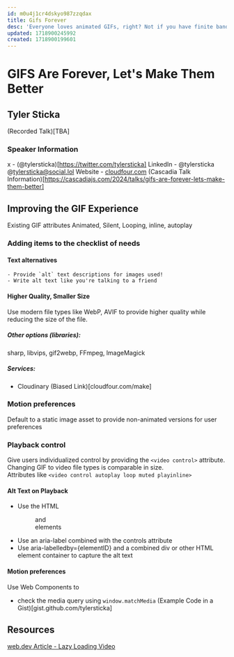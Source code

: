 ```yaml
---
id: m0u4j1cr4dskyo987zzqdax
title: Gifs Forever
desc: 'Everyone loves animated GIFs, right? Not if you have finite bandwidth, a shaky network connection or motion sensitivity! But fear not… modern browsers make it easier than ever to level up our GIF game!'
updated: 1718900245992
created: 1718900199601
---
```


# GIFS Are Forever, Let's Make Them Better
## Tyler Sticka
(Recorded Talk)[TBA]


### Speaker Information
x - (@tylersticka)[https://twitter.com/tylersticka]
LinkedIn - @tylersticka
@tylersticka@social.lol
Website - [cloudfour.com](https://cloudfour.com/) 
(Cascadia Talk Information)[https://cascadiajs.com/2024/talks/gifs-are-forever-lets-make-them-better]


## Improving the GIF Experience
Existing GIF attributes
Animated, Silent, Looping, inline, autoplay
### Adding items to the checklist of needs
#### Text alternatives
    - Provide `alt` text descriptions for images used!
    - Write alt text like you're talking to a friend 

#### Higher Quality, Smaller Size
Use modern file types like WebP, AVIF to provide higher quality while reducing the size of the file.

##### Other options (libraries): 
sharp, libvips, gif2webp, FFmpeg, lmageMagick 

##### Services:
- Cloudinary (Biased Link)[cloudfour.com/make]


### Motion preferences
Default to a static image asset to provide non-animated versions for user preferences

### Playback control
Give users individualized control by providing the 
`<video control>` attribute. Changing GIF to video file types is comparable in size.    
Attributes like `<video control autoplay loop muted playinline>`
#### Alt Text on Playback
- Use the HTML <figure>and <figcaption> elements
- Use an aria-label combined with the controls attribute
- Use aria-labelledby={elementID} and a combined div or other HTML element container to capture the alt text

#### Motion preferences
Use Web Components to
- check the media query using `window.matchMedia`
(Example Code in a Gist)[gist.github.com/tylersticka]


## Resources
[web.dev Article - Lazy Loading Video](https://web.dev/articles/lazy-loading-video)